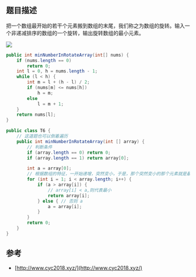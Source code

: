 ## 题目描述

把一个数组最开始的若干个元素搬到数组的末尾，我们称之为数组的旋转。输入一个非递减排序的数组的一个旋转，输出旋转数组的最小元素。

![](https://cs-notes-1256109796.cos.ap-guangzhou.myqcloud.com/0038204c-4b8a-42a5-921d-080f6674f989.png#alt=)

```java
public int minNumberInRotateArray(int[] nums) {
    if (nums.length == 0)
        return 0;
    int l = 0, h = nums.length - 1;
    while (l < h) {
        int m = l + (h - l) / 2;
        if (nums[m] <= nums[h])
            h = m;
        else
            l = m + 1;
    }
    return nums[l];
}
```

```java
public class T6 {
    // 这道题也可以倒着遍历
    public int minNumberInRotateArray(int [] array) {
        // 判断条件
        if (array.length == 0) return 0;
        if (array.length == 1) return array[0];

        int a = array[0];
        // 根据数组的特征，一开始递增，突然变小，于是，那个突然变小的那个元素就是最小数字
        for (int i = 1; i < array.length; i++) {
            if (a > array[i]) {
                // array[i] < a,则代表最小
                return array[i];
            } else { // 否则 a
                a = array[i];
            }
        }
        return 0;
    }
}
```

## 参考

- [http://www.cyc2018.xyz/](http://www.cyc2018.xyz/)

